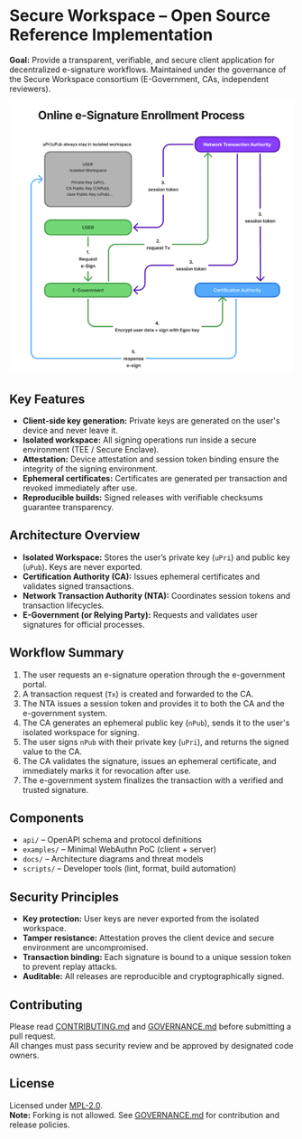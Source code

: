 # Secure Workspace – Open Source Reference Implementation

**Goal:** Provide a transparent, verifiable, and secure client application for
decentralized e-signature workflows. Maintained under the governance of
the Secure Workspace consortium (E-Government, CAs, independent reviewers).

![Online e-Signature Enrollment Process](images/online_e-imza_olusturma.png)


## Key Features
- **Client-side key generation:** Private keys are generated on the user's device and never leave it.
- **Isolated workspace:** All signing operations run inside a secure environment (TEE / Secure Enclave).
- **Attestation:** Device attestation and session token binding ensure the integrity of the signing environment.
- **Ephemeral certificates:** Certificates are generated per transaction and revoked immediately after use.
- **Reproducible builds:** Signed releases with verifiable checksums guarantee transparency.

## Architecture Overview
- **Isolated Workspace:** Stores the user’s private key (`uPri`) and public key (`uPub`). Keys are never exported.
- **Certification Authority (CA):** Issues ephemeral certificates and validates signed transactions.
- **Network Transaction Authority (NTA):** Coordinates session tokens and transaction lifecycles.
- **E-Government (or Relying Party):** Requests and validates user signatures for official processes.

## Workflow Summary
1. The user requests an e-signature operation through the e-government portal.
2. A transaction request (`Tx`) is created and forwarded to the CA.
3. The NTA issues a session token and provides it to both the CA and the e-government system.
4. The CA generates an ephemeral public key (`nPub`), sends it to the user's isolated workspace for signing.
5. The user signs `nPub` with their private key (`uPri`), and returns the signed value to the CA.
6. The CA validates the signature, issues an ephemeral certificate, and immediately marks it for revocation after use.
7. The e-government system finalizes the transaction with a verified and trusted signature.

## Components
- `api/` – OpenAPI schema and protocol definitions
- `examples/` – Minimal WebAuthn PoC (client + server)
- `docs/` – Architecture diagrams and threat models
- `scripts/` – Developer tools (lint, format, build automation)

## Security Principles
- **Key protection:** User keys are never exported from the isolated workspace.
- **Tamper resistance:** Attestation proves the client device and secure environment are uncompromised.
- **Transaction binding:** Each signature is bound to a unique session token to prevent replay attacks.
- **Auditable:** All releases are reproducible and cryptographically signed.

## Contributing
Please read [CONTRIBUTING.md](CONTRIBUTING.md) and [GOVERNANCE.md](GOVERNANCE.md) before submitting a pull request.  
All changes must pass security review and be approved by designated code owners.

## License
Licensed under [MPL-2.0](LICENSE).  
**Note:** Forking is not allowed. See [GOVERNANCE.md](GOVERNANCE.md) for contribution and release policies.
